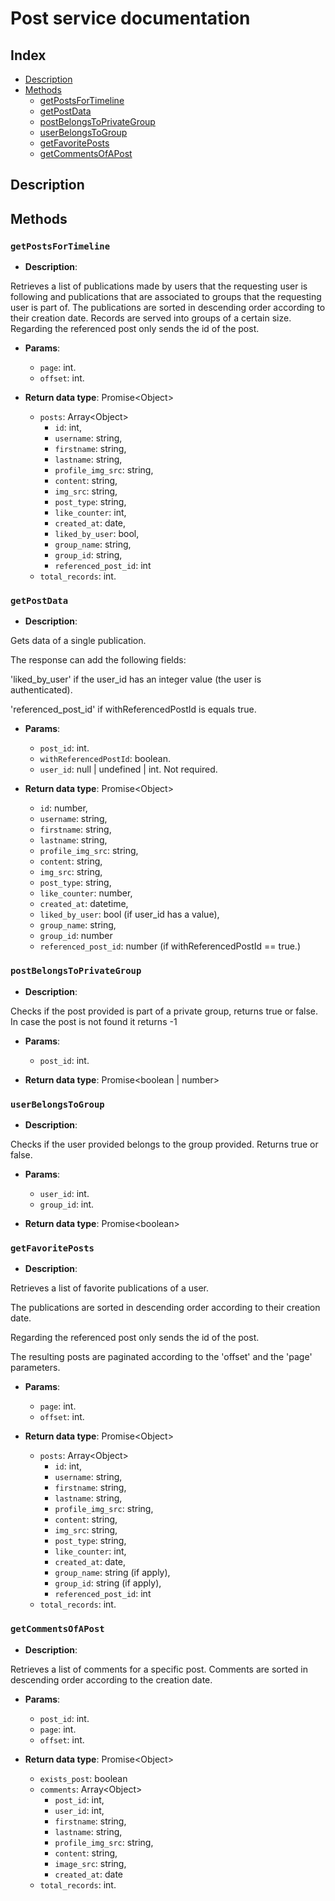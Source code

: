 # Post service documentation

## Index

* [Description](#description)
* [Methods](#methods)
  * [getPostsForTimeline](#getpostsfortimeline)
  * [getPostData](#getpostdata)
  * [postBelongsToPrivateGroup](#postbelongstoprivategroup)
  * [userBelongsToGroup](#userbelongstogroup)
  * [getFavoritePosts](#getfavoriteposts)
  * [getCommentsOfAPost](#getcommentsofapost)

## Description

## Methods

### `getPostsForTimeline`

* **Description**: 

Retrieves a list of publications made by users that the requesting user is following and publications 
that are associated to groups that the requesting user is part of. The publications are sorted in 
descending order according to their creation date. Records are served into groups of a certain size. Regarding the referenced post only sends the id of the post.

* **Params**:

  * `page`: int.
  * `offset`: int.

* **Return data type**: Promise\<Object>
  * `posts`: Array\<Object>
    * `id`: int,
    * `username`: string,
    * `firstname`: string,
    * `lastname`: string,
    * `profile_img_src`: string,
    * `content`: string,
    * `img_src`: string,
    * `post_type`: string,
    * `like_counter`: int,
    * `created_at`: date,
    * `liked_by_user`: bool,
    * `group_name`: string,
    * `group_id`: string,
    * `referenced_post_id`: int
  * `total_records`: int.

### `getPostData`

* **Description**: 

Gets data of a single publication.

The response can add the following fields:

'liked_by_user' if the user_id has an integer value (the user is authenticated).

'referenced_post_id' if withReferencedPostId is equals true.

* **Params**:

  * `post_id`: int.
  * `withReferencedPostId`: boolean.
  * `user_id`: null | undefined | int. Not required.

* **Return data type**: Promise\<Object>
  * `id`: number,
  * `username`: string,
  * `firstname`: string,
  * `lastname`: string,
  * `profile_img_src`: string,
  * `content`: string,
  * `img_src`: string,
  * `post_type`: string,
  * `like_counter`: number,
  * `created_at`: datetime,
  * `liked_by_user`: bool (if user_id has a value),
  * `group_name`: string,
  * `group_id`: number
  * `referenced_post_id`: number (if withReferencedPostId == true.)

### `postBelongsToPrivateGroup`

* **Description**: 

Checks if the post provided is part of a private group, returns true or false. 
In case the post is not found it returns -1

* **Params**:

  * `post_id`: int.

* **Return data type**: Promise\<boolean | number>

### `userBelongsToGroup`

* **Description**: 

Checks if the user provided belongs to the group provided.
Returns true or false.

* **Params**:

  * `user_id`: int.
  * `group_id`: int.

* **Return data type**: Promise\<boolean>

### `getFavoritePosts`

* **Description**: 

Retrieves a list of favorite publications of a user.

The publications are sorted in descending order according to their creation date.

Regarding the referenced post only sends the id of the post.

The resulting posts are paginated according to the 'offset' and the 'page' parameters.

* **Params**:

  * `page`: int.
  * `offset`: int.

* **Return data type**: Promise\<Object>
  * `posts`: Array\<Object>
    * `id`: int,
    * `username`: string,
    * `firstname`: string,
    * `lastname`: string,
    * `profile_img_src`: string,
    * `content`: string,
    * `img_src`: string,
    * `post_type`: string,
    * `like_counter`: int,
    * `created_at`: date,
    * `group_name`: string (if apply),
    * `group_id`: string (if apply),
    * `referenced_post_id`: int
  * `total_records`: int.

### `getCommentsOfAPost`

* **Description**: 

Retrieves a list of comments for a specific post.
Comments are sorted in descending order according to the creation date.

* **Params**:

  * `post_id`: int.
  * `page`: int.
  * `offset`: int.

* **Return data type**: Promise\<Object>
  * `exists_post`: boolean
  * `comments`: Array\<Object>
    * `post_id`: int,
    * `user_id`: int,
    * `firstname`: string,
    * `lastname`: string,
    * `profile_img_src`: string,
    * `content`: string,
    * `image_src`: string,
    * `created_at`: date
  * `total_records`: int.
